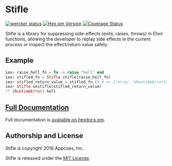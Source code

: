 # Stifle

[![wercker status](https://app.wercker.com/status/fd0ecfc0566b01a2b3ff2c8bcdc16cc6/s "wercker status")](https://app.wercker.com/project/bykey/fd0ecfc0566b01a2b3ff2c8bcdc16cc6)
[![Hex.pm Version](http://img.shields.io/hexpm/v/stifle.svg?style=flat)](https://hex.pm/packages/stifle)
[![Coverage Status](https://coveralls.io/repos/appcues/stifle/badge.svg?branch=master&service=github)](https://coveralls.io/github/appcues/stifle?branch=master)

Stifle is a library for suppressing side-effects (exits, raises, throws)
in Elixir functions, allowing the developer to replay side effects
in the current process or inspect the effect/return value safely.

## Example

```elixir
iex> raise_hell_fn = fn -> raise "hell" end
iex> stifled_fn = Stifle.stifle(raise_hell_fn)
iex> stifled_return_value = stifled_fn.() # => {:error, %RuntimeError{message: "hell"}, [...]}
iex> Stifle.unstifle(stifled_return_value)
** (RuntimeError) hell
```

## [Full Documentation](https://hexdocs.pm/stifle/Stifle.html)

Full documentation is [available on
hexdocs.pm](https://hexdocs.pm/stifle/Stifle.html).


## Authorship and License

Stifle is copyright 2016 Appcues, Inc.

Stifle is released under the [MIT License](LICENSE.txt).

